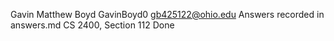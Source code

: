 Gavin Matthew Boyd
GavinBoyd0
gb425122@ohio.edu
Answers recorded in answers.md
CS 2400, Section 112
Done
